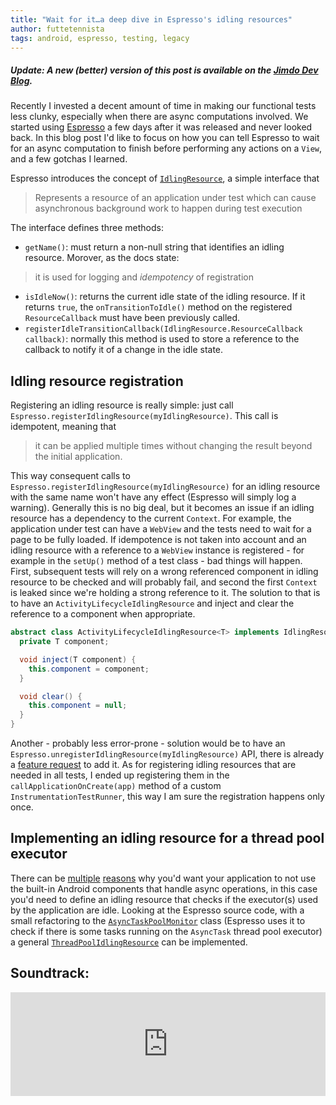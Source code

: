 ```yaml
---
title: "Wait for it…a deep dive in Espresso's idling resources"
author: futtetennista
tags: android, espresso, testing, legacy
---
```


##### Update: A new (better) version of this post is available on the [Jimdo Dev Blog](http://dev.jimdo.com/2014/05/09/wait-for-it-a-deep-dive-into-espresso-s-idling-resources/).


Recently I invested a decent amount of time in making our functional tests less clunky, especially when there are async computations involved. We started using [Espresso][espresso] a few days after it was released and never looked back. In this blog post I'd like to focus on how you can tell Espresso to wait for an async computation to finish before performing any actions on a `View`, and a few gotchas I learned.
<!--more-->
Espresso introduces the concept of [`IdlingResource`][ir], a simple interface that

> Represents a resource of an application under test which can cause asynchronous background work to happen during test execution

The interface defines three methods:

* `getName()`: must return a non-null string that identifies an idling resource. Morover, as the docs state:

> it is used for logging and *idempotency* of registration

* `isIdleNow()`: returns the current idle state of the idling resource. If it returns `true`, the `onTransitionToIdle()` method on the registered `ResourceCallback` must have been previously called.
* `registerIdleTransitionCallback(IdlingResource.ResourceCallback callback)`: normally this method is used to store a reference to the callback to notify it of a change in the idle state.

## Idling resource registration
Registering an idling resource is really simple: just call `Espresso.registerIdlingResource(myIdlingResource)`. This call is idempotent, meaning that
> it can be applied multiple times without changing the result beyond the initial application.

This way consequent calls to `Espresso.registerIdlingResource(myIdlingResource)` for an idling resource with the same name won't have any effect (Espresso will simply log a warning). Generally this is no big deal, but it becomes an issue if an idling resource has a dependency to the current `Context`. For example, the application under test can have a `WebView` and the tests need to wait for a page to be fully loaded. If idempotence is not taken into account and an idling resource with a reference to a `WebView` instance is registered - for example in the `setUp()` method of a test class - bad things will happen. First, subsequent tests will rely on a wrong referenced component in idling resource to be checked and will probably fail, and second the first `Context` is leaked since we're holding a strong reference to it. The solution to that is to have an `ActivityLifecycleIdlingResource` and inject and clear the reference to a component when appropriate.
```java
abstract class ActivityLifecycleIdlingResource<T> implements IdlingResource {
  private T component;

  void inject(T component) {
    this.component = component;
  }

  void clear() {
    this.component = null;
  }
}
```

Another - probably less error-prone - solution would be to have an `Espresso.unregisterIdlingResource(myIdlingResource)` API, there is already a [feature request][fr] to add it. As for registering idling resources that are needed in all tests, I ended up registering them in the `callApplicationOnCreate(app)` method of a custom `InstrumentationTestRunner`, this way I am sure the registration happens only once.

## Implementing an idling resource for a thread pool executor
There can be [multiple][efficient-android-threading] [reasons][rx-java-android] why you'd want your application to not use the built-in Android components that handle async operations, in this case you'd need to define an idling resource that checks if the executor(s) used by the application are idle. Looking at the Espresso source code, with a small refactoring to the [`AsyncTaskPoolMonitor`][atpm] class (Espresso uses it to check if there is some tasks running on the `AsyncTask` thread pool executor) a general [`ThreadPoolIdlingResource`][tpir] can be implemented.

## Soundtrack:
<iframe width="100%" height="166" scrolling="no" frameborder="no" src="https://w.soundcloud.com/player/?url=https%3A//api.soundcloud.com/tracks/141161837&amp;color=ff5500&amp;auto_play=false&amp;hide_related=false&amp;show_artwork=true"></iframe>


[espresso]: https://code.google.com/p/android-test-kit/
[ir]: https://android-test-kit.googlecode.com/git/docs/javadocs/apidocs/index.html
[fr]: https://code.google.com/p/android-test-kit/issues/detail?id=65
[atpm]: https://code.google.com/p/android-test-kit/source/browse/espresso/lib/src/main/java/com/google/android/apps/common/testing/ui/espresso/base/AsyncTaskPoolMonitor.java
[tpir]: https://gist.github.com/stefanodacchille/9995163#file-threadpoolidlingresource-java
[rx-java-android]: http://mttkay.github.io/blog/2013/08/25/functional-reactive-programming-on-android-with-rxjava/
[efficient-android-threading]: http://www.slideshare.net/andersgoransson/efficient-android-threading
